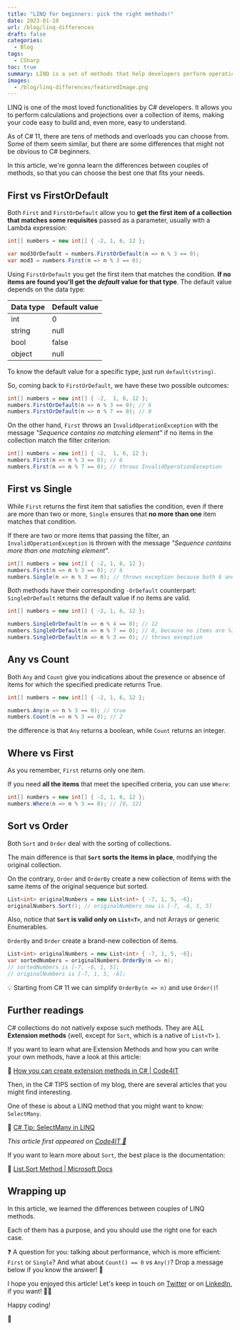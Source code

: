 ```yaml
---
title: "LINQ for beginners: pick the right methods!"
date: 2023-01-10
url: /blog/linq-differences
draft: false
categories:
  - Blog
tags:
  - CSharp
toc: true
summary: LINQ is a set of methods that help developers perform operations on sets of items. There are tons of methods - do you know which is the one for you?
images:
  - /blog/linq-differences/featuredImage.png
---
```


LINQ is one of the most loved functionalities by C# developers. It allows you to perform calculations and projections over a collection of items, making your code easy to build and, even more, easy to understand.

As of C# 11, there are tens of methods and overloads you can choose from. Some of them seem similar, but there are some differences that might not be obvious to C# beginners.

In this article, we're gonna learn the differences between couples of methods, so that you can choose the best one that fits your needs.

## First vs FirstOrDefault

Both `First` and `FirstOrDefault` allow you to **get the first item of a collection that matches some requisites** passed as a parameter, usually with a Lambda expression:

```cs
int[] numbers = new int[] { -2, 1, 6, 12 };

var mod3OrDefault = numbers.FirstOrDefault(n => n % 3 == 0);
var mod3 = numbers.First(n => n % 3 == 0);
```

Using `FirstOrDefault` you get the first item that matches the condition. **If no items are found you'll get the _default_ value for that type**. The default value depends on the data type:

| Data type | Default value |
| --------- | ------------- |
| int       | 0             |
| string    | null          |
| bool      | false         |
| object    | null          |

To know the default value for a specific type, just run `default(string)`.

So, coming back to `FirstOrDefault`, we have these two possible outcomes:

```cs
int[] numbers = new int[] { -2,  1, 6, 12 };
numbers.FirstOrDefault(n => n % 3 == 0); // 6
numbers.FirstOrDefault(n => n % 7 == 0); // 0
```

On the other hand, `First` throws an `InvalidOperationException` with the message _"Sequence contains no matching element"_ if no items in the collection match the filter criterion:

```cs
int[] numbers = new int[] { -2,  1, 6, 12 };
numbers.First(n => n % 3 == 0); // 6
numbers.First(n => n % 7 == 0); // throws InvalidOperationException
```

## First vs Single

While `First` returns the first item that satisfies the condition, even if there are more than two or more, `Single` ensures that **no more than one** item matches that condition.

If there are two or more items that passing the filter, an `InvalidOperationException` is thrown with the message _"Sequence contains more than one matching element"_.

```cs
int[] numbers = new int[] { -2, 1, 6, 12 };
numbers.First(n => n % 3 == 0); // 6
numbers.Single(n => n % 3 == 0); // throws exception because both 6 and 12 are accepted values
```

Both methods have their corresponding `-OrDefault` counterpart: `SingleOrDefault` returns the default value if no items are valid.

```cs
int[] numbers = new int[] { -2, 1, 6, 12 };

numbers.SingleOrDefault(n => n % 4 == 0); // 12
numbers.SingleOrDefault(n => n % 7 == 0); // 0, because no items are %7
numbers.SingleOrDefault(n => n % 3 == 0); // throws exception
```

## Any vs Count

Both `Any` and `Count` give you indications about the presence or absence of items for which the specified predicate returns True.

```cs
int[] numbers = new int[] { -2, 1, 6, 12 };

numbers.Any(n => n % 3 == 0); // true
numbers.Count(n => n % 3 == 0); // 2
```

the difference is that `Any` returns a boolean, while `Count` returns an integer.

## Where vs First

As you remember, `First` returns only one item.

If you need **all the items** that meet the specified criteria, you can use `Where`:

```cs
int[] numbers = new int[] { -2, 1, 6, 12 };
numbers.Where(n => n % 3 == 0); // [6, 12]
```

## Sort vs Order

Both `Sort` and `Order` deal with the sorting of collections.

The main difference is that **`Sort` sorts the items in place**, modifying the original collection.

On the contrary, `Order` and `OrderBy` create a new collection of items with the same items of the original sequence but sorted.

```cs
List<int> originalNumbers = new List<int> { -7, 1, 5, -6};
originalNumbers.Sort(); // originalNumbers now is [-7, -6, 1, 5]
```

Also, notice that **`Sort` is valid only on `List<T>`**, and not Arrays or generic Enumerables.

`OrderBy` and `Order` create a brand-new collection of items.

```cs
List<int> originalNumbers = new List<int> { -7, 1, 5, -6};
var sortedNumbers = originalNumbers.OrderBy(n => n);
// sortedNumbers is [-7, -6, 1, 5];
// originalNumbers is [-7, 1, 5, -6];
```

💡 Starting from C# 11 we can simplify `OrderBy(n => n)` and use `Order()`!

## Further readings

C# collections do not natively expose such methods. They are ALL **Extension methods** (well, except for `Sort`, which is a native of `List<T>` ).

If you want to learn what are Extension Methods and how you can write your own methods, have a look at this article:

🔗 [How you can create extension methods in C# | Code4IT](https://www.code4it.dev/blog/csharp-extension-methods)

Then, in the C# TIPS section of my blog, there are several articles that you might find interesting.

One of these is about a LINQ method that you might want to know: `SelectMany`.

🔗 [C# Tip: SelectMany in LINQ](https://www.code4it.dev/csharptips/linq-selectmany)

_This article first appeared on [Code4IT 🐧](https://www.code4it.dev/)_

If you want to learn more about `Sort`, the best place is the documentation:

🔗 [List.Sort Method | Microsoft Docs](https://learn.microsoft.com/en-us/dotnet/api/system.collections.generic.list-1.sort?view=net-7.0&wt.mc_id=DT-MVP-5005077)

## Wrapping up

In this article, we learned the differences between couples of LINQ methods.

Each of them has a purpose, and you should use the right one for each case.

❓ A question for you: talking about performance, which is more efficient: `First` or `Single`? And what about `Count() == 0` vs `Any()`? Drop a message below if you know the answer! 📩

I hope you enjoyed this article! Let's keep in touch on [Twitter](https://twitter.com/BelloneDavide) or on [LinkedIn](https://www.linkedin.com/in/BelloneDavide/), if you want! 🤜🤛

Happy coding!

🐧
